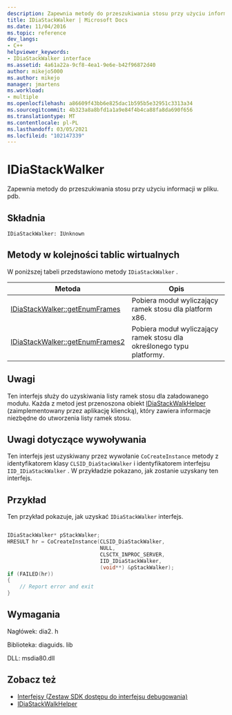 ```yaml
---
description: Zapewnia metody do przeszukiwania stosu przy użyciu informacji w pliku. pdb.
title: IDiaStackWalker | Microsoft Docs
ms.date: 11/04/2016
ms.topic: reference
dev_langs:
- C++
helpviewer_keywords:
- IDiaStackWalker interface
ms.assetid: 4a61a22a-9cf8-4ea1-9e6e-b42f96872d40
author: mikejo5000
ms.author: mikejo
manager: jmartens
ms.workload:
- multiple
ms.openlocfilehash: a86609f43bb6e825dac1b595b5e32951c3313a34
ms.sourcegitcommit: 4b323a8a8bfd1a1a9e84f4b4ca88fa8da690f656
ms.translationtype: MT
ms.contentlocale: pl-PL
ms.lasthandoff: 03/05/2021
ms.locfileid: "102147339"
---
```

# <a name="idiastackwalker"></a>IDiaStackWalker
Zapewnia metody do przeszukiwania stosu przy użyciu informacji w pliku. pdb.

## <a name="syntax"></a>Składnia

```
IDiaStackWalker: IUnknown
```

## <a name="methods-in-vtable-order"></a>Metody w kolejności tablic wirtualnych
W poniższej tabeli przedstawiono metody `IDiaStackWalker` .

|Metoda|Opis|
|------------|-----------------|
|[IDiaStackWalker::getEnumFrames](../../debugger/debug-interface-access/idiastackwalker-getenumframes.md)|Pobiera moduł wyliczający ramek stosu dla platform x86.|
|[IDiaStackWalker::getEnumFrames2](../../debugger/debug-interface-access/idiastackwalker-getenumframes2.md)|Pobiera moduł wyliczający ramek stosu dla określonego typu platformy.|

## <a name="remarks"></a>Uwagi
Ten interfejs służy do uzyskiwania listy ramek stosu dla załadowanego modułu. Każda z metod jest przenoszona obiekt [IDiaStackWalkHelper](../../debugger/debug-interface-access/idiastackwalkhelper.md) (zaimplementowany przez aplikację kliencką), który zawiera informacje niezbędne do utworzenia listy ramek stosu.

## <a name="notes-for-callers"></a>Uwagi dotyczące wywoływania
Ten interfejs jest uzyskiwany przez wywołanie `CoCreateInstance` metody z identyfikatorem klasy `CLSID_DiaStackWalker` i identyfikatorem interfejsu `IID_IDiaStackWalker` . W przykładzie pokazano, jak zostanie uzyskany ten interfejs.

## <a name="example"></a>Przykład
Ten przykład pokazuje, jak uzyskać `IDiaStackWalker` interfejs.

```C++

IDiaStackWalker* pStackWalker;
HRESULT hr = CoCreateInstance(CLSID_DiaStackWalker,
                              NULL,
                              CLSCTX_INPROC_SERVER,
                              IID_IDiaStackWalker,
                              (void**) &pStackWalker);
if (FAILED(hr))
{
    // Report error and exit
}
```

## <a name="requirements"></a>Wymagania
Nagłówek: dia2. h

Biblioteka: diaguids. lib

DLL: msdia80.dll

## <a name="see-also"></a>Zobacz też
- [Interfejsy (Zestaw SDK dostępu do interfejsu debugowania)](../../debugger/debug-interface-access/interfaces-debug-interface-access-sdk.md)
- [IDiaStackWalkHelper](../../debugger/debug-interface-access/idiastackwalkhelper.md)
